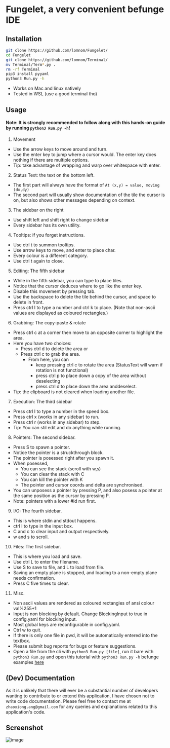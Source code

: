 # Fungelet, a very convenient befunge IDE
## Installation
```bash
git clone https://github.com/lomnom/Fungelet/
cd Fungelet
git clone https://github.com/lomnom/Terminal/
mv Terminal/Term*.py .
rm -rf Terminal
pip3 install pyyaml
python3 Run.py -h
```
- Works on Mac and linux natively
- Tested in WSL (use a good terminal tho)
## Usage
#### Note: It is strongly recommended to follow along with this hands-on guide by running `python3 Run.py -h`!
1. Movement
 - Use the arrow keys to move around and turn.
 - Use the enter key to jump where a cursor would. The enter key does nothing if there are multiple options.
 - Tip: take advantage of wrapping and warp over whitespace with enter.
2. Status Text: the text on the bottom left.
 - The first part will always have the format of `At (x,y) = value, moving (dx,dy)`
 - The second part will usually show documentation of the tile the cursor is on, but also shows other messages depending on context.
3. The sidebar on the right
 - Use shift left and shift right to change sidebar
 - Every sidebar has its own utility.
4. Tooltips: if you forget instructions.
 - Use ctrl t to summon tooltips.
 - Use arrow keys to move, and enter to place char.
 - Every colour is a different category.
 - Use ctrl t again to close.
5. Editing: The fifth sidebar
 - While in the fifth sidebar, you can type to place tiles.
 - Notice that the cursor deduces where to go like the enter key.
 - Disable this movement by pressing tab.
 - Use the backspace to delete the tile behind the cursor, and space to delete in front.
 - Press ctrl l to type a number and ctrl k to place. (Note that non-ascii values are displayed as coloured rectangles.)
6. Grabbing: The copy-paste & rotate
 - Press ctrl c at a corner then move to an opposite corner to highlight the area.
 - Here you have two choices:
   - Press ctrl d to delete the area or
   - Press ctrl c to grab the area.
     - From here, you can 
       - keep pressing ctrl c to rotate the area (StatusText will warn if rotation is not functional)
       - press ctrl p to place down a copy of the area without deselecting
       - press ctrl d to place down the area anddeselect.
 - Tip: the clipboard is not cleared when loading another file.
7. Execution: The third sidebar
 - Press ctrl l to type a number in the speed box.
 - Press ctrl x (works in any sidebar) to run.        
 - Press ctrl r (works in any sidebar) to step.
 - Tip: You can stil edit and do anything while running.
8. Pointers: The second sidebar.
 - Press S to spawn a pointer.
 - Notice the pointer is a struckthrough block.
 - The pointer is posessed right after you spawn it.
 - When posessed,
   - You can see the stack (scroll with w,s)
   - You can clear the stack with C
   - You can kill the pointer with K
   - The pointer and cursor coords and delta are synchronised.
 - You can unposess a pointer by pressing P, and also posess a pointer at the same position as the cursor by pressing P.
 - Note: pointers with a lower #id run first.
9. I/O: The fourth sidebar.
 - This is where stdin and stdout happens.
 - ctrl l to type in the input box.
 - C and c to clear input and output respectively.
 - w and s to scroll.
10. Files: The first sidebar.
 - This is where you load and save.
 - Use ctrl L to enter the filename.
 - Use S to save to file, and L to load from
     file.
 - Saving an empty plane is stopped, and loading
   to a non-empty plane needs confirmation.
 - Press C five times to clear.
11. Misc.
 - Non ascii values are rendered as coloured rectangles of ansi colour val%255+1
 - Input is non blocking by default. Change BlockingInput to true in config.yaml for blocking input.
 - Most global keys are reconfigurable in config.yaml.
 - Ctrl w to quit.
 - If there is only one file in pwd, it will be automatically entered into the textbox.
 - Please submit bug reports for bugs or feature suggestions.
 - Open a file from the cli with `python3 Run.py [file]`, run it bare with `python3 Run.py` and open this tutorial with `python3 Run.py -h`
befunge examples [here](http://www.nsl.com/k/befunge93/index.html)

## (Dev) Documentation 
As it is unlikely that there will ever be a substantial number of developers wanting to contribute to or extend this application, I have chosen not to write code documentation. Please feel free to contact me at `zhaoxiong.ang@gmail.com` for any queries and explanations related to this application's code.

## Screenshot
![image](https://cdn.discordapp.com/attachments/855698634032152576/1173253987869409401/image.png?ex=656348ec&is=6550d3ec&hm=91aa08e39b14cdbf199e162dfabfb9581987479e0a8a20bd0592b6346df71fbf&)

